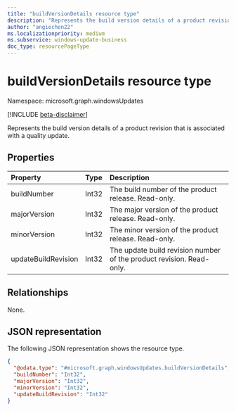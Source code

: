 ```yaml
---
title: "buildVersionDetails resource type"
description: "Represents the build version details of a product revision that is associated with a quality update."
author: "angiechen22"
ms.localizationpriority: medium
ms.subservice: windows-update-business
doc_type: resourcePageType
---
```


# buildVersionDetails resource type

Namespace: microsoft.graph.windowsUpdates

[!INCLUDE [beta-disclaimer](../../includes/beta-disclaimer.md)]

Represents the build version details of a product revision that is associated with a quality update.

## Properties

|Property|Type|Description|
|:---|:---|:---|
|buildNumber|Int32|The build number of the product release. Read-only.|
|majorVersion|Int32|The major version of the product release. Read-only.|
|minorVersion|Int32|The minor version of the product release. Read-only.|
|updateBuildRevision|Int32|The update build revision number of the product revision. Read-only.|

## Relationships

None.

## JSON representation

The following JSON representation shows the resource type.

<!-- {
  "blockType": "resource",
  "@odata.type": "microsoft.graph.windowsUpdates.buildVersionDetails"
}
-->
``` json
{
  "@odata.type": "#microsoft.graph.windowsUpdates.buildVersionDetails",
  "buildNumber": "Int32",
  "majorVersion": "Int32",
  "minorVersion": "Int32",
  "updateBuildRevision": "Int32"
}
```
